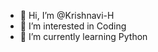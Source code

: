 - 👋 Hi, I’m @Krishnavi-H
- 👀 I’m interested in Coding
- 🌱 I’m currently learning Python
<!---
Krishnavi-H/Krishnavi-H is a ✨ special ✨ repository because its `README.md` (this file) appears on your GitHub profile.
You can click the Preview link to take a look at your changes.
--->
